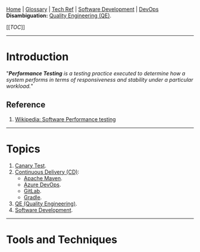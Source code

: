 
[Home](/Slalom-LLC/Slalom-Consulting) | [Glossary](/Glossary) | [Tech Ref](/Tech-Ref) | [Software Development](/Tech-Ref/Software-Development) | [DevOps](/Tech-Ref/Microsoft/Microsoft-Azure/ADO-\(Azure-DevOps\))
**Disambiguation:** [Quality Engineering (QE)](/Tech-Ref/Software-Development/QE-\(Quality-Engineering\)).

[[_TOC_]]

---
# Introduction
"_***Performance Testing*** is a testing practice executed to determine how a system performs in terms of responsiveness and stability under a particular workload._"

## Reference
1. [Wikipedia: Software Performance testing](https://en.wikipedia.org/wiki/Software_performance_testing)

---
# Topics
1. [Canary Test](/Tech-Ref/Software-Development/DevOps-\(Development-and-IT-Operations\)/Observability/Canary-Test).
1. [Continuous Delivery (CD)](/Tech-Ref/Software-Development/DevOps-\(Development-and-IT-Operations\)/CI-CD-\(Continuous-Integration-%2D-Continuous-Delivery\)/CD-\(Continuous-Delivery\)):
   - [Apache Maven](/Tech-Ref/Apache-Software-Foundation/Apache-Maven).
   - [Azure DevOps](/Tech-Ref/Microsoft/Microsoft-Azure/ADO-\(Azure-DevOps\)).
   - [GitLab](/Tech-Ref/Software-Development/DevOps-\(Development-and-IT-Operations\)/GitLab).
   - [Gradle](/Tech-Ref/Software-Development/DevOps-\(Development-and-IT-Operations\)/Gradle).
1. [QE (Quality Engineering)](/Tech-Ref/Software-Development/QE-\(Quality-Engineering\)).
1. [Software Development](/Tech-Ref/Software-Development).

---
# Tools and Techniques

